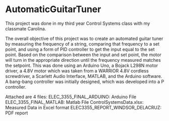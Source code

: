 # AutomaticGuitarTuner

This project was done in my third year Control Systems class with my classmate Carolina.

The overall objective of this project was to create an automated guitar tuner by measuring the frequency of a string, comparing that frequency to a set point, and using a form of PID controller to get the input equal to the set point. Based on the comparison between the input and set point, the motor will turn in the appropriate direction until the frequency measured matches the setpoint. This was done using an Arduino Uno, a Bojack L298N motor driver, a 4.8V motor which was taken from a WARRIOR 4.8V cordless screwdriver, a Scarlett Audio Interface, MATLAB, and the Arduino software. A bang-bang controller was initially designed, which was developed into a P controller.

Attached are 4 files:
ELEC_3355_FINAL_ARDUINO: Arduino File
ELEC_3355_FINAL_MATLAB: Matlab File
ControlSystemsData.xlsx: Measured Data in Excel format
ELEC3355_REPORT_WINDSOR_DELACRUZ: PDF report 
